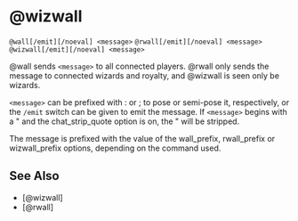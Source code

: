 # @wizwall
`@wall[/emit][/noeval] <message>`
`@rwall[/emit][/noeval] <message>`
`@wizwall[/emit][/noeval] <message>`

@wall sends `<message>` to all connected players. @rwall only sends the message to connected wizards and royalty, and @wizwall is seen only be wizards.

`<message>` can be prefixed with : or ; to pose or semi-pose it, respectively, or the `/emit` switch can be given to emit the message. If `<message>` begins with a " and the chat_strip_quote option is on, the " will be stripped.

The message is prefixed with the value of the wall_prefix, rwall_prefix or wizwall_prefix options, depending on the command used.


## See Also
- [@wizwall]
- [@rwall]

